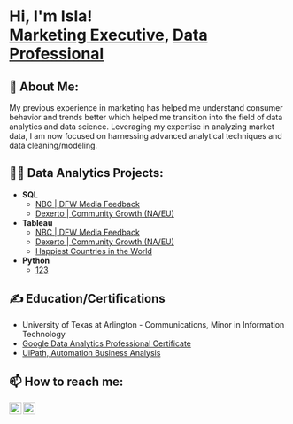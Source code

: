 <h1>Hi, I'm Isla! <br/><a href="https://www.linkedin.com/in/isla-altamirano-04300b106">Marketing Executive</a>, <a href="https://github.com/islajae">Data Professional</a></h1>

<h2>👩 About Me:</h2>

My previous experience in marketing has helped me understand consumer behavior and trends better which helped me transition into the field of data analytics and data science. Leveraging my expertise in analyzing market data, I am now focused on harnessing advanced analytical techniques and data cleaning/modeling.

<h2>👨‍💻 Data Analytics Projects:</h2>

- <b>SQL</b>
  - [NBC | DFW Media Feedback](https://github.com/)
  - [Dexerto | Community Growth (NA/EU)](https://github.com/)
- <b>Tableau</b>
  - [NBC | DFW Media Feedback](https://github.com/joshmadakor1/EncrypterPOC)
  - [Dexerto | Community Growth (NA/EU)](https://github.com/joshmadakor1/DecrypterPOC)
  - [Happiest Countries in the World](https://github.com/)
- <b>Python</b>
  - [123](https://github.com/)

<h2>✍️ Education/Certifications</h2>

- University of Texas at Arlington - Communications, Minor in Information Technology
- [Google Data Analytics Professional Certificate](https://coursera.org/share/9f48008d18fcb24e613d84d9ce94d43c)
- [UiPath, Automation Business Analysis](https://www.coursera.org/account/accomplishments/verify/817CGH18KQ6V)


<h2> 📫 How to reach me:</h2>

[<img align="left" alt="Isla Altamirano | Email" width="22px" src="https://cdn.jsdelivr.net/npm/simple-icons@v3/icons/google.svg" />][email]
[<img align="left" alt="Isla Altamirano | LinkedIn" width="22px" src="https://cdn.jsdelivr.net/npm/simple-icons@v3/icons/linkedin.svg" />][linkedin]

[email]:  mailto:isla.altamirano94@gmail.com
[linkedin]: https://www.linkedin.com/in/isla-altamirano-04300b106/

